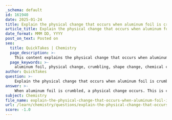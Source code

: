```yaml
---
_schema: default
id: 161940
date: 2025-01-24
title: Explain the physical change that occurs when aluminum foil is crumbled.
article_title: Explain the physical change that occurs when aluminum foil is crumbled.
date_format: MMM DD, YYYY
post_on_text: Posted on
seo:
  title: QuickTakes | Chemistry
  page_description: >-
    This content explains the physical change that occurs when aluminum foil is crumbled, highlighting the alteration in shape and form without a change in chemical composition.
  page_keywords: >-
    aluminum foil, physical change, crumbling, shape change, chemical composition, reversible process, material identity, atomic structure
author: QuickTakes
question: >-
    Explain the physical change that occurs when aluminum foil is crumbled.
answer: >-
    When aluminum foil is crumbled, a physical change occurs. This is characterized by a change in the shape and form of the aluminum foil without altering its chemical composition. \n\nIn detail, crumbling the foil involves compressing and folding it, which results in a new configuration of the same material. The aluminum atoms remain intact and unchanged; only the arrangement of the foil is modified. This is a classic example of a physical change, where the substance retains its identity despite the alteration in its physical form.\n\nTo summarize, crumbling aluminum foil is a physical change because:\n- The material remains aluminum foil throughout the process.\n- There is no chemical reaction or formation of new substances.\n- The change is reversible; the foil can be flattened back to its original shape, demonstrating that the substance itself has not changed.\n\nThus, crumbling aluminum foil exemplifies a physical change, as it involves a transformation in shape while maintaining the same chemical properties.
subject: Chemistry
file_name: explain-the-physical-change-that-occurs-when-aluminum-foil-is-crumbled.md
url: /learn/chemistry/questions/explain-the-physical-change-that-occurs-when-aluminum-foil-is-crumbled
score: -1.0
---
```


&nbsp;